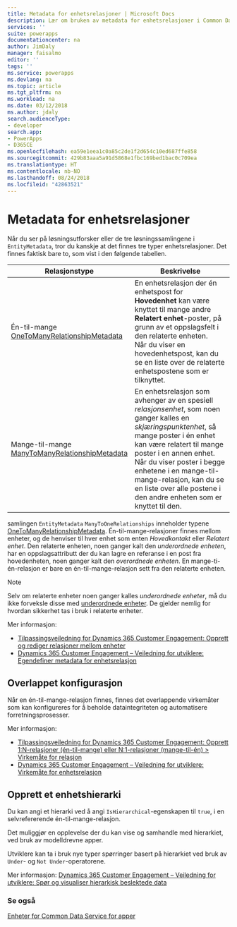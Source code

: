 ```yaml
---
title: Metadata for enhetsrelasjoner | Microsoft Docs
description: Lær om bruken av metadata for enhetsrelasjoner i Common Data Service for apper.
services: ''
suite: powerapps
documentationcenter: na
author: JimDaly
manager: faisalmo
editor: ''
tags: ''
ms.service: powerapps
ms.devlang: na
ms.topic: article
ms.tgt_pltfrm: na
ms.workload: na
ms.date: 03/12/2018
ms.author: jdaly
search.audienceType:
- developer
search.app:
- PowerApps
- D365CE
ms.openlocfilehash: ea59e1eea1c0a85c2de1f2d654c10ed687ffe858
ms.sourcegitcommit: 429b83aaa5a91d5868e1fbc169bed1bac0c709ea
ms.translationtype: HT
ms.contentlocale: nb-NO
ms.lasthandoff: 08/24/2018
ms.locfileid: "42863521"
---
```

# <a name="entity-relationship-metadata"></a>Metadata for enhetsrelasjoner

Når du ser på løsningsutforsker eller de tre løsningssamlingene i `EntityMetadata`, tror du kanskje at det finnes tre typer enhetsrelasjoner. Det finnes faktisk bare to, som vist i den følgende tabellen.

|Relasjonstype|Beskrivelse|
|--|--|
|Én-til-mange<br />[OneToManyRelationshipMetadata](/dotnet/api/microsoft.xrm.sdk.metadata.onetomanyrelationshipmetadata)|En enhetsrelasjon der én enhetspost for **Hovedenhet** kan være knyttet til mange andre **Relatert enhet**-poster, på grunn av et oppslagsfelt i den relaterte enheten.<br />Når du viser en hovedenhetspost, kan du se en liste over de relaterte enhetspostene som er tilknyttet.|
|Mange-til-mange<br />[ManyToManyRelationshipMetadata](/dotnet/api/microsoft.xrm.sdk.metadata.manytomanyrelationshipmetadata)|En enhetsrelasjon som avhenger av en spesiell *relasjonsenhet*, som noen ganger kalles en *skjæringspunktenhet*, så mange poster i én enhet kan være relatert til mange poster i en annen enhet.<br />Når du viser poster i begge enhetene i en mange-til-mange-relasjon, kan du se en liste over alle postene i den andre enheten som er knyttet til den.|

samlingen `EntityMetadata` `ManyToOneRelationships` inneholder typene [OneToManyRelationshipMetadata](/dotnet/api/microsoft.xrm.sdk.metadata.onetomanyrelationshipmetadata). Én-til-mange-relasjoner finnes mellom enheter, og de henviser til hver enhet som enten *Hovedkontakt* eller *Relatert enhet*. Den relaterte enheten, noen ganger kalt den *underordnede enheten*, har en oppslagsattributt der du kan lagre en referanse i en post fra hovedenheten, noen ganger kalt den *overordnede enheten*. En mange-ti-én-relasjon er bare en én-til-mange-relasjon sett fra den relaterte enheten.

> [!NOTE]
> Selv om relaterte enheter noen ganger kalles *underordnede enheter*, må du ikke forveksle disse med [underordnede enheter](entity-metadata.md#child-entities). De gjelder nemlig for hvordan sikkerhet tas i bruk i relaterte enheter.

Mer informasjon:
- [Tilpassingsveiledning for Dynamics 365 Customer Engagement: Opprett og rediger relasjoner mellom enheter](/dynamics365/customer-engagement/customize/create-edit-entity-relationships)
- [Dynamics 365 Customer Engagement – Veiledning for utviklere: Egendefiner metadata for enhetsrelasjon](/dynamics365/customer-engagement/developer/customize-entity-relationship-metadata)

## <a name="cascade-configuration"></a>Overlappet konfigurasjon

Når en én-til-mange-relasjon finnes, finnes det overlappende virkemåter som kan konfigureres for å beholde dataintegriteten og automatisere forretningsprosesser.

Mer informasjon:

- [Tilpassingsveiledning for Dynamics 365 Customer Engagement: Opprett 1:N-relasjoner (én-til-mange) eller N:1-relasjoner (mange-til-én) > Virkemåte for relasjon](/dynamics365/customer-engagement/customize/create-and-edit-1n-relationships#relationship-behavior)
- [Dynamics 365 Customer Engagement – Veiledning for utviklere: Virkemåte for enhetsrelasjon](/dynamics365/customer-engagement/developer/entity-relationship-behavior)


## <a name="create-a-hierarchy-of-entities"></a>Opprett et enhetshierarki

Du kan angi et hierarki ved å angi `IsHierarchical`-egenskapen til `true`, i en selvrefererende én-til-mange-relasjon.

Det muliggjør en opplevelse der du kan vise og samhandle med hierarkiet, ved bruk av modelldrevne apper. 

Utviklere kan ta i bruk nye typer spørringer basert på hierarkiet ved bruk av `Under`- og `Not Under`-operatorene.

Mer informasjon: [Dynamics 365 Customer Engagement – Veiledning for utviklere: Spør og visualiser hierarkisk beslektede data](/dynamics365/customer-engagement/customize/query-visualize-hierarchical-data)

### <a name="see-also"></a>Se også

[Enheter for Common Data Service for apper](entities.md)
